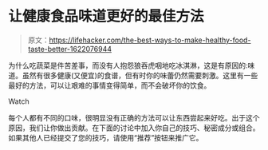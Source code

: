 # 让健康食品味道更好的最佳方法

> 原文：<https://lifehacker.com/the-best-ways-to-make-healthy-food-taste-better-1622076944>

为什么吃蔬菜是件苦差事，而没有人抱怨狼吞虎咽地吃冰淇淋，这是有原因的:味道。虽然有很多健康(又便宜)的食谱，但有时你的味蕾仍然需要刺激。这里有一些最好的方法，可以让艰难的事情变得简单，而不会破坏你的饮食。

Watch

每个人都有不同的口味，很明显没有正确的方法可以让东西尝起来好吃。出于这个原因，我们让你做出贡献。在下面的讨论中加入你自己的技巧、秘密成分或组合。如果其他人已经提交了您的技巧，请使用“推荐”按钮来推广它。